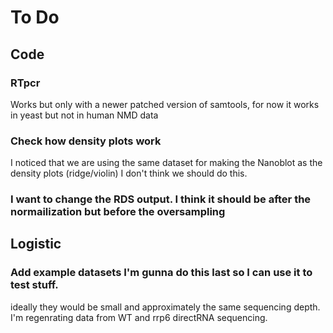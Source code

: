 # To Do

## Code

### RTpcr
Works but only with a newer patched version of samtools, for now it works in yeast but not in human NMD data

### Check how density plots work
I noticed that we are using the same dataset for making the Nanoblot as the density plots (ridge/violin) I don't think we should do this.

### I want to change the RDS output. I think it should be after the normailization but before the oversampling

## Logistic

### Add example datasets I'm gunna do this last so I can use it to test stuff.
ideally they would be small and approximately the same sequencing depth.
I'm regenrating data from WT and rrp6 directRNA sequencing. 
